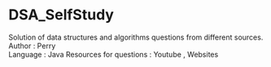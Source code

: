 # DSA_SelfStudy
Solution of data structures and algorithms questions from different sources.<br>
Author : Perry<br>
Language : Java
Resources for questions : Youtube , Websites
